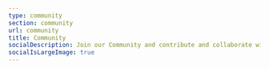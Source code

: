```yaml
---
type: community
section: community
url: community
title: Community
socialDescription: Join our Community and contribute and collaborate with other developers
socialIsLargeImage: true
---
```

